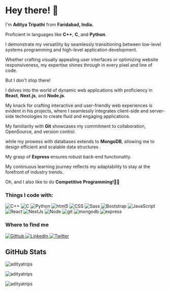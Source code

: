 <h1> Hey there! 👋 </h1>

<p> I'm <b>Aditya Tripathi</b> from <b> Faridabad, India. </b> </p>
<p>Proficient in languages like <b>C++</b>, <b>C</b>, and <b>Python</b>.</p>
<p>I demonstrate my versatility by seamlessly transitioning between low-level systems programming and high-level application development.</p>
<p>Whether crafting visually appealing user interfaces or optimizing website responsiveness, my expertise shines through in every pixel and line of code.</p>
<p>But I don't stop there!</p>
<p>I delves into the world of dynamic web applications with proficiency in <b>React</b>, <b>Next.js</b>, and <b>Node.js</b>.</p>
<p>My knack for crafting interactive and user-friendly web experiences is evident in his projects, where I seamlessly integrates client-side and server-side technologies to create fluid and engaging applications.</p>
<p>My familiarity with <b>Git</b> showcases my commitment to collaboration, OpenSource, and version control.</p>
<p>while my prowess with databases extends to <b>MongoDB</b>, allowing me to design efficient and scalable data structures .</p>
<p>My grasp of <b>Express</b> ensures robust back-end functionality.</p>
<p>My continuous learning journey reflects my adaptability to stay at the forefront of industry trends.</p>

<p>Oh, and I also like to do <b>Competitive Programming!</b>🙋‍♀️</p>

<h3> Things I code with: </h3>

<p>
  <img alt="C++" src="https://img.shields.io/badge/C%2B%2B-00599C?style=flat-square&logo=c%2B%2B&logoColor=white" />
  <img alt="C" src="https://img.shields.io/badge/C-00599C?style=flat-square&logo=c&logoColor=white" />
  <img alt="Python" src="https://img.shields.io/badge/Python-14354C?style=flat-square&logo=python&logoColor=white" />
  <img alt="html5" src="https://img.shields.io/badge/-HTML5-E34F26?style=flat-square&logo=html5&logoColor=white" />
  <img alt="CSS" src="https://img.shields.io/badge/CSS-239120?&style=flat-square&logo=css3&logoColor=white" />
  <img alt="Sass" src="https://img.shields.io/badge/-Sass-CC6699?style=flat-square&logo=sass&logoColor=white" />
  <img alt="Bootstrap" src="https://img.shields.io/badge/Bootstrap-563D7C?style=flat-square&logo=bootstrap&logoColor=white" />
  <img alt="JavaScript" src="https://img.shields.io/badge/JavaScript-323330?style=flat-square&logo=javascript&logoColor=F7DF1E" />
  <img alt="React" src="https://img.shields.io/badge/-React-45b8d8?style=flat-square&logo=react&logoColor=white" />
  <img alt="NextJs" src="https://img.shields.io/badge/next.js-000000?style=for-the-badge&logo=nextdotjs&logoColor=white" />
  <img alt="Node" src="https://img.shields.io/badge/-Node-6cc24a?style=flat-square&logo=node.js&logoColor=white" />
  <img alt="git" src="https://img.shields.io/badge/-Git-F05032?style=flat-square&logo=git&logoColor=white" />

  <img alt="mongodb" src="https://img.shields.io/badge/MongoDB-%234ea94b.svg?style=for-the-badge&logo=mongodb&logoColor=white"/>
  <img alt="express" src="https://img.shields.io/badge/express.js-%23404d59.svg?style=for-the-badge&logo=express&logoColor=%2361DAFB"/>
</p>

<h3>Where to find me</h3>

<p>
    <a href="https://github.com/adityatrips" target="_blank">
        <img alt="Github" src="https://img.shields.io/badge/GitHub-%2312100E.svg?&style=for-the-badge&logo=Github&logoColor=white" />
    </a> 
    <a href="https://www.linkedin.com/in/adityatripathi-at04/" target="_blank">
        <img alt="LinkedIn" src="https://img.shields.io/badge/linkedin-%230077B5.svg?&style=for-the-badge&logo=linkedin&logoColor=white" />
    </a> 
    <a href="https://twitter.com/adity04tripathi" target="_blank">
        <img alt="Twitter" src="https://img.shields.io/badge/twitter-%231DA1F2.svg?&style=for-the-badge&logo=twitter&logoColor=white" />
    </a>
</p>

<h2>GitHub Stats</h2>

<p>
    <img align="center" src="https://github-readme-stats.vercel.app/api/top-langs?username=adityatrips&show_icons=true&locale=en&layout=compact&theme=omni" alt="adityatrips" />
</p>
<p>
    <img align="center" src="https://github-readme-stats.vercel.app/api?username=adityatrips&show_icons=true&locale=en&theme=omni" alt="adityatrips" />
</p>
<p>
    <img align="center" src="https://github-readme-streak-stats.herokuapp.com/?user=adityatrips&theme=omni" alt="adityatrips" />
</p>
